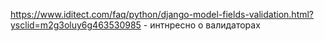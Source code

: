 https://www.iditect.com/faq/python/django-model-fields-validation.html?ysclid=m2g3oluy6g463530985   - интнресно о валидаторах
